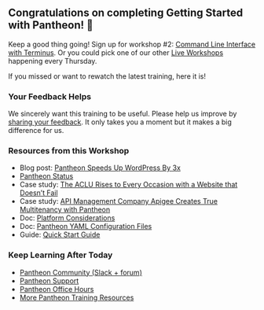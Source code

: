 ## Congratulations on completing Getting Started with Pantheon! 🎉

Keep a good thing going! Sign up for workshop #2: [Command Line Interface with Terminus](https://pantheon.io/live-workshops/command-line-interface-terminus). Or you could pick one of our other [Live Workshops](https://pantheon.io/live-workshops) happening every Thursday.

If you missed or want to rewatch the latest training, here it is!

<Youtube src="PL06Pxw-jVkN3OqGCeB_ndawkMBd3h_lX3" title="Live Workshop 1" start="30"/>

### Your Feedback Helps

We sincerely want this training to be useful. Please help us improve by [sharing your feedback](https://www.getfeedback.com/r/FHnfj1n8?gf_q[8821859]=17495037). It only takes you a moment but it makes a big difference for us.

### Resources from this Workshop

- Blog post: [Pantheon Speeds Up WordPress By 3x](https://pantheon.io/blog/pantheon-speeds-wordpress-3x)
- [Pantheon Status](https://status.pantheon.io/)
- Case study: [The ACLU Rises to Every Occasion with a Website that Doesn’t Fail](https://pantheon.io/resources/aclu-rises-every-occasion-website-doesnt-fail-drupal-case-study)
- Case study: [API Management Company Apigee Creates True Multitenancy with Pantheon](https://pantheon.io/resources/api-management-company-apigee-creates-true-multitenancy-drupal-case-study)
- Doc: [Platform Considerations](/platform-considerations)
- Doc: [Pantheon YAML Configuration Files](/pantheon-yml)
- Guide: [Quick Start Guide](/guides/quickstart)

### Keep Learning After Today

- [Pantheon Community (Slack + forum)](/pantheon-community)
- [Pantheon Support](/support)
- [Pantheon Office Hours](https://pantheon.io/agencies/office-hours)
- [More Pantheon Training Resources](https://pantheon.io/learn-pantheon)
